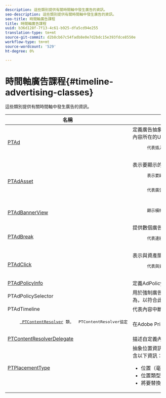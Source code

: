 ```yaml
---
description: 這些類別提供有關時間軸中發生廣告的資訊。
seo-description: 這些類別提供有關時間軸中發生廣告的資訊。
seo-title: 時間軸廣告課程
title: 時間軸廣告課程
uuid: b36d128f-7f13-4c61-b925-dfa5cd94e255
translation-type: tm+mt
source-git-commit: d2b8cb67c54fadb8e0e7d2bdc15e393fdce8550e
workflow-type: tm+mt
source-wordcount: '529'
ht-degree: 0%

---
```



# 時間軸廣告課程{#timeline-advertising-classes}

這些類別提供有關時間軸中發生廣告的資訊。

<table frame="all" colsep="1" rowsep="1" id="table_1A59E777BA99466793D586286F19E933"> 
 <thead> 
  <tr rowsep="1"> 
   <th colname="1" class="entry"> 名稱 </th> 
   <th colname="2" class="entry"> 說明 </th> 
  </tr> 
 </thead>
 <tbody> 
  <tr rowsep="1"> 
   <td colname="1"><a href="https://help.adobe.com/en_US/primetime/api/psdk/appledoc/Classes/PTAd.html" format="html" scope="external"> PTAd</a> </td> 
   <td colname="2">定義廣告抽象並包含所有廣告資訊的類別。 它由唯一ID、持續時間和MediaResources定義。 MediaResource包含實際廣告內容所在的URL。 
    <pre>
      代表插入內容的主要線性資產。 它可以選擇性地包含必須與線性資產一起顯示的配套資產陣列。
    </pre> </td> 
  </tr> 
  <tr rowsep="1"> 
   <td colname="1"> <a href="https://help.adobe.com/en_US/primetime/api/psdk/appledoc/Classes/PTAdAsset.html" format="html" scope="external"> PTAdAsset</a> </td> 
   <td colname="2">表示要顯示的資產的分類。 
    <pre>
      表示要顯示的資產。
    </pre> 
    <pre>
      代表廣告資產的分類。
    </pre> </td> 
  </tr> 
  <tr rowsep="1"> 
   <td colname="1"><a href="https://help.adobe.com/en_US/primetime/api/psdk/appledoc/Classes/PTAdBannerView.html" format="html" scope="external"> PTAdBannerView</a> </td> 
   <td colname="2">
    <pre>
      顯示橫幅資產。 您的應用程式必須建立此實用程式類的新實例、設定橫幅資產並將其添加到視圖中。 橫幅的曝光和點按追蹤由此類別內部管理。
    </pre> </td> 
  </tr> 
  <tr rowsep="1"> 
   <td colname="1"> <a href="https://help.adobe.com/en_US/primetime/api/psdk/appledoc/Classes/PTAdBreak.html" format="html" scope="external"> PTAdBreak</a> </td> 
   <td colname="2">提供數個廣告統一檢視的類別，在播放期間的某個時間點播放。 
    <pre>
      代表連續的廣告序列，這些廣告會拼接至內容中。
    </pre> </td> 
  </tr> 
  <tr rowsep="1"> 
   <td colname="1"> <a href="https://help.adobe.com/en_US/primetime/api/psdk/appledoc/Classes/PTAdClick.html" format="html" scope="external"> PTAdClick</a> </td> 
   <td colname="2">表示與資產關聯之點按例項的分類。 此例項包含有關點進URL和標題的資訊，這些資訊可用來提供使用者其他資訊。 
    <pre>
      代表與資產相關聯的點按例項。 此例項包含有關點進URL和標題的資訊，這些資訊可用來提供使用者其他資訊。
    </pre> </td> 
  </tr> 
  <tr rowsep="1"> 
   <td colname="1"><a href="https://help.adobe.com/en_US/primetime/api/psdk/appledoc/Classes/PTAdPolicyInfo.html" format="html" scope="external"> PTAdPolicyInfo</a> </td> 
   <td colname="2"> 定義AdPolicySelector API呼叫屬性的通訊協定。 這些屬性提供實施每個廣告行為的上下文。 </td> 
  </tr> 
  <tr rowsep="1"> 
   <td colname="1">PTAdPolicySelector</td> 
   <td colname="2"> 用於強制廣告行為的廣告策略選擇器協定。 應用程式可實作所有必要方法，或擴充現有的預設原則選擇器類別以自訂特定行為，以符合此通訊協定。 </td> 
  </tr> 
  <tr rowsep="1"> 
   <td colname="1"> PTAdTimeline</td> 
   <td colname="2"> 代表內容中斷時間軸的類別。 </td> 
  </tr> 
  <tr rowsep="1"> 
   <td colname="1"> 
    <pre>
     <a href="https://help.adobe.com/en_US/primetime/api/psdk/appledoc/Classes/PTContentResolver.html" format="html" scope="external"> PTContentResolver</a> 類， <a href="https://help.adobe.com/en_US/primetime/api/psdk/appledoc/Protocols/PTContentResolver.html" format="html" scope="external"></a> PTContentResolver協定
    </pre> </td> 
   <td colname="2"> 在Adobe Primetime廣告決策程式中處理廣告解析部分的類別。 </td> 
  </tr> 
  <tr rowsep="1"> 
   <td colname="1"><a href="https://help.adobe.com/en_US/primetime/api/psdk/appledoc/Protocols/PTContentResolverDelegate.html" format="html" scope="external"> PTContentResolverDelegate</a> </td> 
   <td colname="2"> 描述自定義內容解析器( <span class="codeph"> PTContentResolver</span> )用來向委派通信內容解析狀態的方法的協定。 </td> 
  </tr> 
  <tr rowsep="0"> 
   <td colname="1"> <a href="https://help.adobe.com/en_US/primetime/api/psdk/appledoc/Constants/PTPlacementType.html" format="html" scope="external"> PTPlacementType</a> </td> 
   <td colname="2">抽象位置資訊要求的類別。 每個已解決的廣告都必須附上一個位置資訊。 位置資訊說明廣告要放置在時間軸上的位置。 它包含以下資訊： 
    <ul id="ul_A9105A78F0C24488BCD5E3F2EE62A3EE"> 
     <li id="li_01E968A4330D4B40BA1EB6F4A6000FFD">位置（毫秒） </li> 
     <li id="li_A3DC9498BEE14FBA9E7A5D26874F3984">位置類型（前滾、中滾或後滾） </li> 
     <li id="li_4B9094DD318B4792854A377CC6064232">將要替換的主要內容塊的持續時間 </li> 
    </ul> </td> 
  </tr> 
 </tbody> 
</table>

